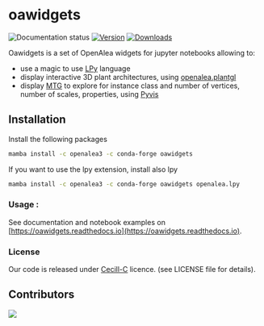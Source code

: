 # oawidgets

![Documentation status](https://readthedocs.org/projects/oawidgets/badge/?version=latest)
[![Version](https://anaconda.org/openalea3/oawidgets/badges/version.svg)](https://anaconda.org/openalea3/oawidgets)
[![Downloads](https://anaconda.org/openalea3/oawidgets/badges/downloads.svg)](https://anaconda.org/openalea3/oawidgets)


Oawidgets is a set of OpenAlea widgets for jupyter notebooks allowing to: 
- use a magic to use [LPy](https://lpy.readthedocs.io) language
- display interactive 3D plant architectures, using [openalea.plantgl](https://github.com/openalea/plantgl)
- display [MTG](https://mtg.readthedocs.io) to explore for instance class and number of vertices, number of scales, properties, using [Pyvis](https://pyvis.readthedocs.io)


## Installation

Install the following packages

```bash
mamba install -c openalea3 -c conda-forge oawidgets
```

If you want to use the lpy extension, install also lpy

```bash
mamba install -c openalea3 -c conda-forge oawidgets openalea.lpy
```

### Usage :

See documentation and notebook examples on [https://oawidgets.readthedocs.io](https://oawidgets.readthedocs.io).

### License

Our code is released under [Cecill-C](https://cecill.info/licences/Licence_CeCILL_V1.1-US.txt) licence. (see LICENSE file for details).

## Contributors

<a href="https://github.com/openalea/oawidgets/graphs/contributors">
  <img src="https://contrib.rocks/image?repo=openalea/oawidgets" />
</a>